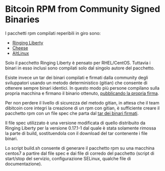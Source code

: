 # Bitcoin RPM from Community Signed Binaries

I pacchetti rpm compilati reperibili in giro sono:
* [Ringing Liberty](https://www.ringingliberty.com/bitcoin/)
* [Cheese](http://www.nosuchhost.net/~cheese/fedora/packages/29/SRPMS/bitcoin.html)
* [AltLinux](https://altlinux.pkgs.org/sisyphus/classic-x86_64/bitcoin-0.17.1-alt1.x86_64.rpm.html)

Solo il pacchetto Ringing Liberty è pensato per RHEL/CentOS. Tuttavia i binari in esso inclusi sono compilati solo dal singolo autore del pacchetto.

Esiste invece un tar dei binari compilati e firmati dalla community degli sviluppatori usando un metodo deterministico (gitian) che consente di ottenere sempre binari identici. In questo modo più persone compilano sulla propria macchina e firmano il binario ottenuto, [pubblicando la propria firma](https://github.com/bitcoin-core/gitian.sigs).

Per non perdere il livello di sicurezza del metodo gitian, in attesa che il team dibitcoin core integri la creazione di un rpm con gitian, è sufficiente creare il pacchetto rpm con un file spec che parta dal [tar dei binari firmati](https://bitcoincore.org/en/download/).

Il file spec utilizzato è una versione modificata di quello distribuito da Ringing Liberty per la versione 0.17.1-1 dal quale è stata solamente rimossa la parte di build, sostituendola con il download del tar contenente i file binari.

Lo script build.sh consente di generare il pacchetto rpm su una macchina centos7 a partire dal file spec e dai file di corredo del pacchetto (script di start/stop del servizio, configurazione SELinux, qualche file di documentazione).
